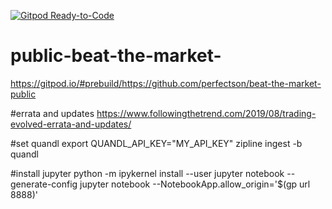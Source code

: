 [![Gitpod Ready-to-Code](https://img.shields.io/badge/Gitpod-Ready--to--Code-blue?logo=gitpod)](https://gitpod.io/#https://github.com/perfectson/public-beat-the-market-) 

# public-beat-the-market-

https://gitpod.io/#prebuild/https://github.com/perfectson/beat-the-market-public

#errata and updates
https://www.followingthetrend.com/2019/08/trading-evolved-errata-and-updates/

#set quandl
export QUANDL_API_KEY="MY_API_KEY"
zipline ingest -b quandl

#install jupyter
 python -m ipykernel install --user
 jupyter notebook --generate-config
 jupyter notebook --NotebookApp.allow_origin=\'$(gp url 8888)\'